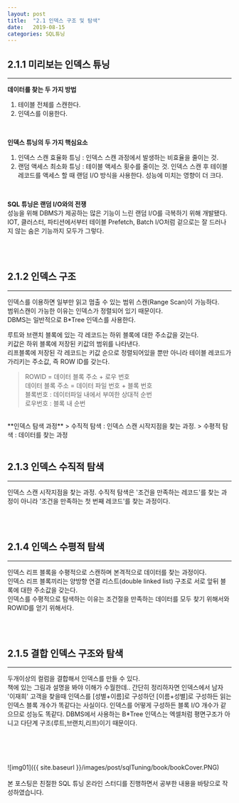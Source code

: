 ```yaml
---
layout: post
title:  "2.1 인덱스 구조 및 탐색"
date:   2019-08-15
categories: SQL튜닝
---  
```

## 2.1.1 미리보는 인덱스 튜닝
---
**데이터를 찾는 두 가지 방법**
1) 테이블 전체를 스캔한다.
2) 인덱스를 이용한다.

<br>

**인덱스 튜닝의 두 가지 핵심요소**  
1) 인덱스 스캔 효율화 튜닝 : 인덱스 스캔 과정에서 발생하는 비효율을 줄이는 것.  
2) 랜덤 액세스 최소화 튜닝 : 테이블 액세스 횟수를 줄이는 것. 인덱스 스캔 후 테이블 레코드를 액세스 할 때 랜덤 I/O 방식을 사용한다. 성능에 미치는 영향이 더 크다.  

<br>

**SQL 튜닝은 랜덤 I/O와의 전쟁**  
성능을 위해 DBMS가 제공하는 많은 기능이 느린 랜덤 I/O를 극복하기 위해 개발됐다. IOT, 클러스터, 파티션에서부터 테이블 Prefetch, Batch I/O처럼 겉으로는 잘 드러나지 않는 숨은 기능까지 모두가 그렇다.  

<br>
<br>

## 2.1.2 인덱스 구조
---
인덱스를 이용하면 일부만 읽고 멈출 수 있는 범위 스캔(Range Scan)이 가능하다.  
범위스캔이 가능한 이유는 인덱스가 정렬되어 있기 때문이다.  
DBMS는 일반적으로 B*Tree 인덱스를 사용한다.

루트와 브랜치 블록에 있는 각 레코드는 하위 블록에 대한 주소값을 갖는다.  
키값은 하위 블록에 저장된 키값의 범위를 나타낸다.  
리프블록에 저장된 각 레코드는 키값 순으로 정렬되어있을 뿐만 아니라 테이블 레코드가 가리키는 주소값, 즉 ROW ID를 갖는다. 

> ROWID = 데이터 블록 주소 + 로우 번호  
> 데이터 블록 주소 = 데이터 파일 번호 + 블록 번호  
> 블록번호 : 데이터파일 내에서 부여한 상대적 순번  
> 로우번호 : 블록 내 순번  

<br>
**인덱스 탐색 과정**
> 수직적 탐색 : 인덱스 스캔 시작지점을 찾는 과정.  
> 수평적 탐색 : 데이터를 찾는 과정  

<br>
<br>

## 2.1.3 인덱스 수직적 탐색
---
인덱스 스캔 시작지점을 찾는 과정. 
수직적 탐색은 '조건을 만족하는 레코드'를 찾는 과정이 아니라 '조건을 만족하는 첫 번째 레코드'를 찾는 과정이다.

<br>
<br>

## 2.1.4 인덱스 수평적 탐색 
---
인덱스 리프 블록을 수평적으로 스캔하며 본격적으로 데이터를 찾는 과정이다.  
인덱스 리프 블록끼리는 양방향 연결 리스트(double linked list) 구조로 서로 앞뒤 블록에 대한 주소값을 갖는다.  
인덱스를 수평적으로 탐색하는 이유는 조건절을 만족하는 데이터를 모두 찾기 위해서와 ROWID를 얻기 위해서다.  

<br>
<br>

## 2.1.5 결합 인덱스 구조와 탐색 
---
두개이상의 컬럼을 결합해서 인덱스를 만들 수 있다.  
책에 있는 그림과 설명을 봐야 이해가 수월한데.. 간단히 정리하자면 인덱스에서 남자 '이재희' 고객을 찾을때 인덱스를 [성별+이름]로 구성하던 [이름+성별]로 구성하든 읽는 인덱스 블록 개수가 똑같다는 사실이다. 인덱스를 어떻게 구성하든 블록 I/O 개수가 같으므로 성능도 똑같다. DBMS에서 사용하는 B*Tree 인덱스는 엑셀처럼 평면구조가 아니고 다단계 구조(루트,브랜치,리프)이기 때문이다.  
  
  
  
<br>
<br>
<br>
<br>
![img01]({{ site.baseurl }}/images/post/sqlTuning/book/bookCover.PNG)<br>
<br>
본 포스팅은 친절한 SQL 튜닝 온라인 스터디를 진행하면서 공부한 내용을 바탕으로 작성하였습니다.<br>
<br>
<br>
<br>